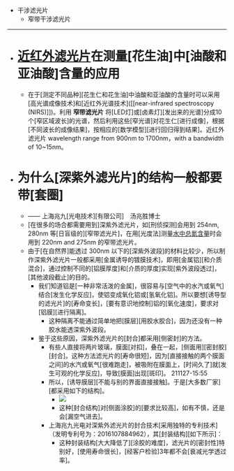 - 干涉滤光片
    - 窄带干涉滤光片
- ---
- # [近红外滤光片](http://www.mega-9.com/tech/tech-57.html)在测量[花生油]中[油酸和亚油酸]含量的应用
    - 在于[测定不同品种][花生仁和花生油]中油酸和亚油酸的含量时可以采用[高光谱成像技术]和[近红外光谱技术]([[near-infrared spectroscopy (NIRS)]])。利用 **窄带滤光片** 将[LED灯]或[卤素灯][发出来的光谱]分成10个[窄区域波长]的光谱，然后利用这些[窄光谱]对花生仁[进行成像]，根据[不同波长的成像结果]，按相应的[数学模型][进行回归得到结果]。近红外滤光片 wavelength range from 900nm to 1700nm，with a bandwidth of 10~15nm。
- # **__为什么[深紫外滤光片]的结构一般都要带[套圈]__**
    - —— 上海兆九[光电技术][有限公司]　汤兆胜博士
    - [在很多的场合都需要用到]深紫外滤光片，如[刑侦探测]会用到 254nm, 280nm 等[日盲级的][窄带滤光片]，在用[光度法]测量[水中总氮含量](http://www.mega-9.com/ziwai/index.html)时会用到 220nm and 275nm 的窄带滤光片。
    - 由于[在自然界]能透过 300nm 以下的[深紫外波段]的材料比较少，所以制作深紫外滤光片一般都采用[金属诱导的镀膜技术]，即用[金属铝][和介质混合]，通过控制不同的[铝膜厚度]和[介质的厚度]实现[紫外波段透过]，[其他波段截止]的目的。
        - 我们知道铝是[一种非常活泼的金属]，很容易与[空气中的水汽或氧气]结合[发生化学反应]，使铝变成氧化铝或[氢氧化铝]。所以要想[诱导型的滤光片]的[寿命变长]，[要有意识地控制]铝的[氧化速度]，要求对[铝膜][进行隔离]。
            - 这种隔离不能通过简单地把[膜层][用胶水胶合]，因为还没有一种胶水能透深紫外波段。
        - 鉴于这些原因，深紫外滤光片的[封合]都采用[侧密封]的方法。
            - 有些人直接将两片玻璃，膜面[对扣]，叠在一起，[侧面用][密封胶][封合]。这种方法滤光片的[寿命很短]，因为[直接接触的两个膜面之间]的水汽或氧气[很难跑走]，被吸附在膜面上，[时间久了]就[发生可观的化学反应]，导致[膜面]出现[斑印]。
211127-15:55
            - 所以，[诱导膜层][不能与别的界面直接接触]。于是[大多数厂家][都采用如下的结构]。
                - ![](http://www.mega-9.com/store/Ziwailvguangpian.jpg)
                - 这种[封合结构]对[侧面涂胶]的[要求比较高]，如有不慎，还是会[漏空气进去]。
            - 上海兆九光电对深紫外滤光片的封合技术[采用独特的专利技术]（发明专利号为：2016107884962），其[封装结构][如下所示]：
                - 这种封装结构[大大降低了][涂胶的难度]，滤光片的[密封性]特别好，[使用寿命很长]，[经客户检验]3年都不会[衰减光学透过率]。
